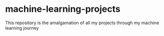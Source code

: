 # machine-learning-projects
This repository is the amalgamation of all my projects through my machine learning journey
